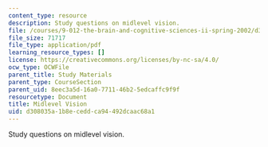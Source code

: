 ```yaml
---
content_type: resource
description: Study questions on midlevel vision.
file: /courses/9-012-the-brain-and-cognitive-sciences-ii-spring-2002/d308035a1b8eceddca94492dcaac68a1_midlevelvision.pdf
file_size: 71717
file_type: application/pdf
learning_resource_types: []
license: https://creativecommons.org/licenses/by-nc-sa/4.0/
ocw_type: OCWFile
parent_title: Study Materials
parent_type: CourseSection
parent_uid: 8eec3a5d-16a0-7711-46b2-5edcaffc9f9f
resourcetype: Document
title: Midlevel Vision
uid: d308035a-1b8e-cedd-ca94-492dcaac68a1
---
```

Study questions on midlevel vision.
